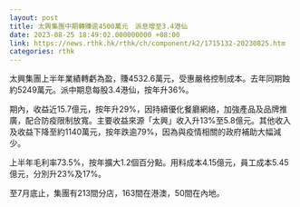 ```yaml
---
layout: post
title: 太興集團中期轉賺逾4500萬元　派息增至3.4港仙
date: 2023-08-25 18:49:02.000000000 +08:00
link: https://news.rthk.hk/rthk/ch/component/k2/1715132-20230825.htm
categories: rthk
---
```


太興集團上半年業績轉虧為盈，賺4532.6萬元，受惠嚴格控制成本。去年同期蝕約5249萬元。派中期息每股3.4港仙，按年升36%。

期內，收益近15.7億元，按年升29%，因持續優化餐廳網絡，加強產品及品牌推廣，配合防疫限制放寬。主要收益來源「太興」收入升13%至5.8億元。其他收入及收益下降至約1140萬元，按年跌逾79%，因為與疫情相關的政府補助大幅減少。

上半年毛利率73.5%，按年擴大1.2個百分點。用料成本4.15億元，員工成本5.45億元，分別升23%及17%。

至7月底止，集團有213間分店，163間在港澳，50間在內地。
